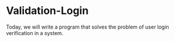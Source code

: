 # Validation-Login
Today, we will write a program that solves the problem of user login verification in a system.
